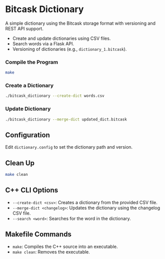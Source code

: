 
# Bitcask Dictionary

A simple dictionary using the Bitcask storage format with versioning and REST API support.

- Create and update dictionaries using CSV files.
- Search words via a Flask API.
- Versioning of dictionaries (e.g., `dictionary_1.bitcask`).


### Compile the Program

```bash
make
```

### Create a Dictionary

```bash
./bitcask_dictionary --create-dict words.csv
```

### Update Dictionary

```bash
./bitcask_dictionary --merge-dict updated_dict.bitcask
```

## Configuration

Edit `dictionary.config` to set the dictionary path and version.

## Clean Up

```bash
make clean
```

## C++ CLI Options

- `--create-dict <csv>`: Creates a dictionary from the provided CSV file.
- `--merge-dict <changelog>`: Updates the dictionary using the changelog CSV file.
- `--search <word>`: Searches for the word in the dictionary.

## Makefile Commands

- `make`: Compiles the C++ source into an executable.
- `make clean`: Removes the executable.